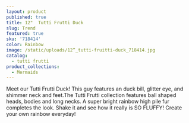 ```yaml
---
layout: product
published: true
title: 12"  Tutti Frutti Duck
slug: Trend
featured: true
sku: '718414'
color: Rainbow
image: /static/uploads/12”_tutti-fruitti-duck_718414.jpg
catalog:
  - tutti frutti
product_collections:
  - Mermaids
---
```

Meet our Tutti Frutti Duck! This guy features an duck bill, glitter eye, and shimmer neck and feet.The Tutti Frutti collection features ball shaped heads, bodies and long necks. A super bright rainbow high pile fur completes the look. Shake it and see how it really is SO FLUFFY! Create your own rainbow everyday!
